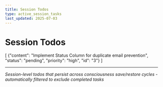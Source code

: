 ```yaml
---
title: Session Todos
type: active_session_tasks
last_updated: 2025-07-03
---
```


# Session Todos

[
  {"content": "Implement Status Column for duplicate email prevention", "status": "pending", "priority": "high", "id": "3"}
]

---
*Session-level todos that persist across consciousness save/restore cycles - automatically filtered to exclude completed tasks*